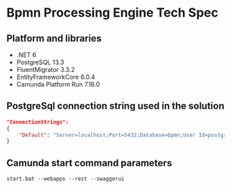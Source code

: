 # Bpmn Processing Engine Tech Spec

## Platform and libraries

- .NET 6
- PostgreSQL 13.3
- FluentMigrator 3.3.2
- EntityFrameworkCore 6.0.4
- Camunda Platform Run 7.16.0

## PostgreSql connection string used in the solution

```json
"ConnectionStrings": 
{
    "Default": "Server=localhost;Port=5432;Database=bpmn;User Id=postgres;Password=sa123456;"
}
```

## Camunda start command parameters

```console
start.bat --webapps --rest --swaggerui
```
